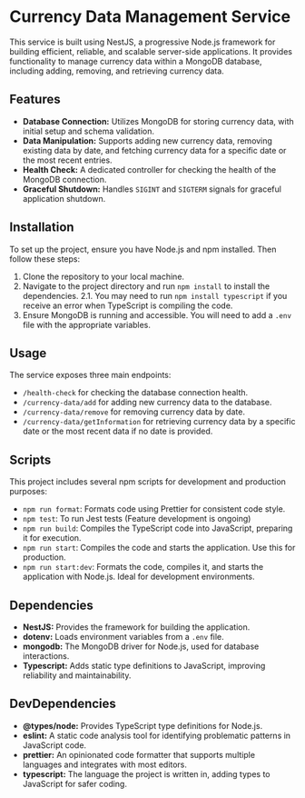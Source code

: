 # Currency Data Management Service

This service is built using NestJS, a progressive Node.js framework for building efficient, reliable, and scalable server-side applications. It provides functionality to manage currency data within a MongoDB database, including adding, removing, and retrieving currency data.

## Features

- **Database Connection:** Utilizes MongoDB for storing currency data, with initial setup and schema validation.
- **Data Manipulation:** Supports adding new currency data, removing existing data by date, and fetching currency data for a specific date or the most recent entries.
- **Health Check:** A dedicated controller for checking the health of the MongoDB connection.
- **Graceful Shutdown:** Handles `SIGINT` and `SIGTERM` signals for graceful application shutdown.

## Installation

To set up the project, ensure you have Node.js and npm installed. Then follow these steps:

1. Clone the repository to your local machine.
2. Navigate to the project directory and run `npm install` to install the dependencies.
   2.1. You may need to run `npm install typescript` if you receive an error when TypeScript is compiling the code.
3. Ensure MongoDB is running and accessible. You will need to add a `.env` file with the appropriate variables.

## Usage

The service exposes three main endpoints:

- `/health-check` for checking the database connection health.
- `/currency-data/add` for adding new currency data to the database.
- `/currency-data/remove` for removing currency data by date.
- `/currency-data/getInformation` for retrieving currency data by a specific date or the most recent data if no date is provided.

## Scripts

This project includes several npm scripts for development and production purposes:

- `npm run format`: Formats code using Prettier for consistent code style.
- `npm test`: To run Jest tests (Feature development is ongoing)
- `npm run build`: Compiles the TypeScript code into JavaScript, preparing it for execution.
- `npm run start`: Compiles the code and starts the application. Use this for production.
- `npm run start:dev`: Formats the code, compiles it, and starts the application with Node.js. Ideal for development environments.

## Dependencies

- **NestJS:** Provides the framework for building the application.
- **dotenv:** Loads environment variables from a `.env` file.
- **mongodb:** The MongoDB driver for Node.js, used for database interactions.
- **Typescript:** Adds static type definitions to JavaScript, improving reliability and maintainability.

## DevDependencies

- **@types/node:** Provides TypeScript type definitions for Node.js.
- **eslint:** A static code analysis tool for identifying problematic patterns in JavaScript code.
- **prettier:** An opinionated code formatter that supports multiple languages and integrates with most editors.
- **typescript:** The language the project is written in, adding types to JavaScript for safer coding.


